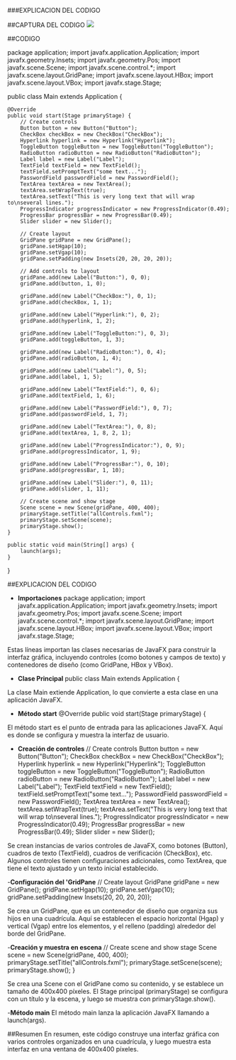 ###EXPLICACION DEL CODIGO

##CAPTURA DEL CODIGO
![](https://i.ibb.co/t8hm31s/PROG.png)

##CODIGO

package application;
import javafx.application.Application;
import javafx.geometry.Insets;
import javafx.geometry.Pos;
import javafx.scene.Scene;
import javafx.scene.control.*;
import javafx.scene.layout.GridPane;
import javafx.scene.layout.HBox;
import javafx.scene.layout.VBox;
import javafx.stage.Stage;

public class Main extends Application {

    @Override
    public void start(Stage primaryStage) {
        // Create controls
        Button button = new Button("Button");
        CheckBox checkBox = new CheckBox("CheckBox");
        Hyperlink hyperlink = new Hyperlink("Hyperlink");
        ToggleButton toggleButton = new ToggleButton("ToggleButton");
        RadioButton radioButton = new RadioButton("RadioButton");
        Label label = new Label("Label");
        TextField textField = new TextField();
        textField.setPromptText("some text...");
        PasswordField passwordField = new PasswordField();
        TextArea textArea = new TextArea();
        textArea.setWrapText(true);
        textArea.setText("This is very long text that will wrap to\nseveral lines.");
        ProgressIndicator progressIndicator = new ProgressIndicator(0.49);
        ProgressBar progressBar = new ProgressBar(0.49);
        Slider slider = new Slider();

        // Create layout
        GridPane gridPane = new GridPane();
        gridPane.setHgap(10);
        gridPane.setVgap(10);
        gridPane.setPadding(new Insets(20, 20, 20, 20));

        // Add controls to layout
        gridPane.add(new Label("Button:"), 0, 0);
        gridPane.add(button, 1, 0);

        gridPane.add(new Label("CheckBox:"), 0, 1);
        gridPane.add(checkBox, 1, 1);

        gridPane.add(new Label("Hyperlink:"), 0, 2);
        gridPane.add(hyperlink, 1, 2);

        gridPane.add(new Label("ToggleButton:"), 0, 3);
        gridPane.add(toggleButton, 1, 3);

        gridPane.add(new Label("RadioButton:"), 0, 4);
        gridPane.add(radioButton, 1, 4);

        gridPane.add(new Label("Label:"), 0, 5);
        gridPane.add(label, 1, 5);

        gridPane.add(new Label("TextField:"), 0, 6);
        gridPane.add(textField, 1, 6);

        gridPane.add(new Label("PasswordField:"), 0, 7);
        gridPane.add(passwordField, 1, 7);

        gridPane.add(new Label("TextArea:"), 0, 8);
        gridPane.add(textArea, 1, 8, 2, 1);

        gridPane.add(new Label("ProgressIndicator:"), 0, 9);
        gridPane.add(progressIndicator, 1, 9);

        gridPane.add(new Label("ProgressBar:"), 0, 10);
        gridPane.add(progressBar, 1, 10);

        gridPane.add(new Label("Slider:"), 0, 11);
        gridPane.add(slider, 1, 11);

        // Create scene and show stage
        Scene scene = new Scene(gridPane, 400, 400);
        primaryStage.setTitle("allControls.fxml");
        primaryStage.setScene(scene);
        primaryStage.show();
    }

    public static void main(String[] args) {
        launch(args);
    }
}


##EXPLICACION DEL CODIGO
- **Importaciones**
package application;
import javafx.application.Application;
import javafx.geometry.Insets;
import javafx.geometry.Pos;
import javafx.scene.Scene;
import javafx.scene.control.*;
import javafx.scene.layout.GridPane;
import javafx.scene.layout.HBox;
import javafx.scene.layout.VBox;
import javafx.stage.Stage;

Estas líneas importan las clases necesarias de JavaFX para construir la interfaz gráfica, incluyendo controles (como botones y campos de texto) y contenedores de diseño (como GridPane, HBox y VBox).

- **Clase Principal**
public class Main extends Application {

La clase Main extiende Application, lo que convierte a esta clase en una aplicación JavaFX.


- **Método start**
    @Override
    public void start(Stage primaryStage) {

El método start es el punto de entrada para las aplicaciones JavaFX. Aquí es donde se configura y muestra la interfaz de usuario.


- **Creación de controles**
        // Create controls
        Button button = new Button("Button");
        CheckBox checkBox = new CheckBox("CheckBox");
        Hyperlink hyperlink = new Hyperlink("Hyperlink");
        ToggleButton toggleButton = new ToggleButton("ToggleButton");
        RadioButton radioButton = new RadioButton("RadioButton");
        Label label = new Label("Label");
        TextField textField = new TextField();
        textField.setPromptText("some text...");
        PasswordField passwordField = new PasswordField();
        TextArea textArea = new TextArea();
        textArea.setWrapText(true);
        textArea.setText("This is very long text that will wrap to\nseveral lines.");
        ProgressIndicator progressIndicator = new ProgressIndicator(0.49);
        ProgressBar progressBar = new ProgressBar(0.49);
        Slider slider = new Slider();


Se crean instancias de varios controles de JavaFX, como botones (Button), cuadros de texto (TextField), cuadros de verificación (CheckBox), etc. Algunos controles tienen configuraciones adicionales, como TextArea, que tiene el texto ajustado y un texto inicial establecido.


-**Configuración del 'GridPane**
        // Create layout
        GridPane gridPane = new GridPane();
        gridPane.setHgap(10);
        gridPane.setVgap(10);
        gridPane.setPadding(new Insets(20, 20, 20, 20));


Se crea un GridPane, que es un contenedor de diseño que organiza sus hijos en una cuadrícula. Aquí se establecen el espacio horizontal (Hgap) y vertical (Vgap) entre los elementos, y el relleno (padding) alrededor del borde del GridPane.


-**Creación y muestra en escena**
        // Create scene and show stage
        Scene scene = new Scene(gridPane, 400, 400);
        primaryStage.setTitle("allControls.fxml");
        primaryStage.setScene(scene);
        primaryStage.show();
    }

Se crea una Scene con el GridPane como su contenido, y se establece un tamaño de 400x400 píxeles. El Stage principal (primaryStage) se configura con un título y la escena, y luego se muestra con primaryStage.show().



-**Método main**
El método main lanza la aplicación JavaFX llamando a launch(args).


##Resumen
En resumen, este código construye una interfaz gráfica con varios controles organizados en una cuadrícula, y luego muestra esta interfaz en una ventana de 400x400 píxeles.
